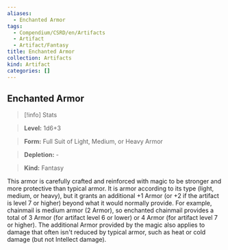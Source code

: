 ```yaml
---
aliases:
  - Enchanted Armor
tags:
  - Compendium/CSRD/en/Artifacts
  - Artifact
  - Artifact/Fantasy
title: Enchanted Armor
collection: Artifacts
kind: Artifact
categories: []
---
```

## Enchanted Armor    
>[!info] Stats    
> **Level:** 1d6+3    
> **Form:** Full Suit of Light, Medium, or Heavy Armor    
> **Depletion:** -    
> **Kind:** Fantasy  
    
This armor is carefully crafted and reinforced with magic to be stronger and more protective than typical armor. It is armor according to its type (light, medium, or heavy), but it grants an additional +1 Armor (or +2 if the artifact is level 7 or higher) beyond what it would normally provide. For example, chainmail is medium armor (2 Armor), so enchanted chainmail provides a total of 3 Armor (for artifact level 6 or lower) or 4 Armor (for artifact level 7 or higher). The additional Armor provided by the magic also applies to damage that often isn't reduced by typical armor, such as heat or cold damage (but not Intellect damage).